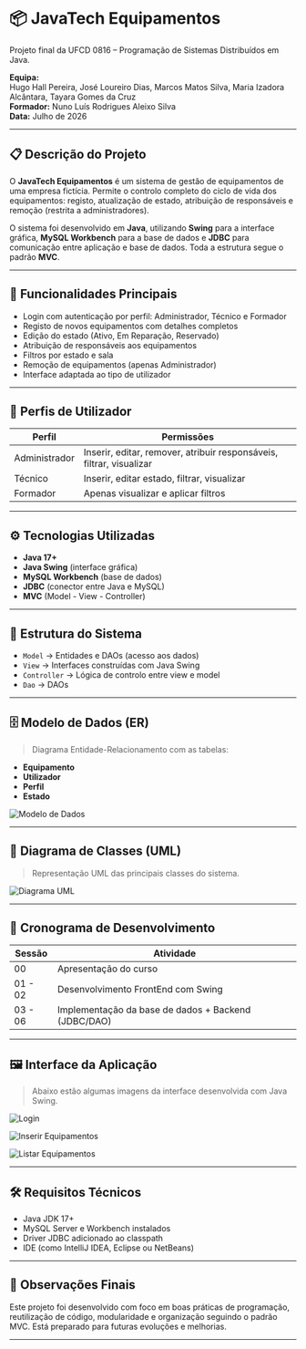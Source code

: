 # 📦 JavaTech Equipamentos

Projeto final da UFCD 0816 – Programação de Sistemas Distribuídos em Java.

**Equipa:**  
Hugo Hall Pereira, José Loureiro Dias, Marcos Matos Silva, Maria Izadora Alcântara, Tayara Gomes da Cruz  
**Formador:** Nuno Luís Rodrigues Aleixo Silva  
**Data:** Julho de 2026

---

## 📋 Descrição do Projeto

O **JavaTech Equipamentos** é um sistema de gestão de equipamentos de uma empresa fictícia. Permite o controlo completo do ciclo de vida dos equipamentos: registo, atualização de estado, atribuição de responsáveis e remoção (restrita a administradores).

O sistema foi desenvolvido em **Java**, utilizando **Swing** para a interface gráfica, **MySQL Workbench** para a base de dados e **JDBC** para comunicação entre aplicação e base de dados. Toda a estrutura segue o padrão **MVC**.

---

## 🎯 Funcionalidades Principais

- Login com autenticação por perfil: Administrador, Técnico e Formador
- Registo de novos equipamentos com detalhes completos
- Edição do estado (Ativo, Em Reparação, Reservado)
- Atribuição de responsáveis aos equipamentos
- Filtros por estado e sala
- Remoção de equipamentos (apenas Administrador)
- Interface adaptada ao tipo de utilizador

---

## 👥 Perfis de Utilizador

| Perfil       | Permissões                                                                 |
|--------------|-----------------------------------------------------------------------------|
| Administrador| Inserir, editar, remover, atribuir responsáveis, filtrar, visualizar       |
| Técnico      | Inserir, editar estado, filtrar, visualizar                                |
| Formador     | Apenas visualizar e aplicar filtros                                        |

---

## ⚙️ Tecnologias Utilizadas

- **Java 17+**
- **Java Swing** (interface gráfica)
- **MySQL Workbench** (base de dados)
- **JDBC** (conector entre Java e MySQL)
- **MVC** (Model - View - Controller)

---

## 🧱 Estrutura do Sistema

- `Model` → Entidades e DAOs (acesso aos dados)
- `View` → Interfaces construídas com Java Swing
- `Controller` → Lógica de controlo entre view e model
- `Dao` → DAOs

---

## 🗄️ Modelo de Dados (ER)

> Diagrama Entidade-Relacionamento com as tabelas:
- **Equipamento**
- **Utilizador**
- **Perfil**
- **Estado**

![Modelo de Dados](assets/images/modeloER.png)

---

## 📐 Diagrama de Classes (UML)

> Representação UML das principais classes do sistema.

![Diagrama UML](assets/images/uml.png)

---

## 📅 Cronograma de Desenvolvimento

| Sessão      | Atividade                                             |
|-------------|--------------------------------------------------------|
| 00          | Apresentação do curso                                  |
| 01 - 02     | Desenvolvimento FrontEnd com Swing                     |
| 03 - 06     | Implementação da base de dados + Backend (JDBC/DAO)    |

---

## 🖼️ Interface da Aplicação

> Abaixo estão algumas imagens da interface desenvolvida com Java Swing.

![Login](assets/images/login.png)

![Inserir Equipamentos](assets/images/inserir.png)

![Listar Equipamentos](assets/images/listar.png)

---

## 🛠️ Requisitos Técnicos

- Java JDK 17+
- MySQL Server e Workbench instalados
- Driver JDBC adicionado ao classpath
- IDE (como IntelliJ IDEA, Eclipse ou NetBeans)

---

## 📎 Observações Finais

Este projeto foi desenvolvido com foco em boas práticas de programação, reutilização de código, modularidade e organização seguindo o padrão MVC. Está preparado para futuras evoluções e melhorias.

---

